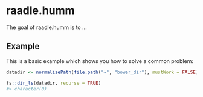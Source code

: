 
<!-- README.md is generated from README.Rmd. Please edit that file -->

# raadle.humm

<!-- badges: start -->
<!-- badges: end -->

The goal of raadle.humm is to …

## Example

This is a basic example which shows you how to solve a common problem:

``` r
datadir <- normalizePath(file.path("~", "bower_dir"), mustWork = FALSE) #"/bower"

fs::dir_ls(datadir, recurse = TRUE)
#> character(0)
```
